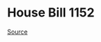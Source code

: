 # House Bill 1152

[Source](http://lawfilesext.leg.wa.gov/biennium/2023-24/Pdf/Bills/House%20Bills/1152.pdf)